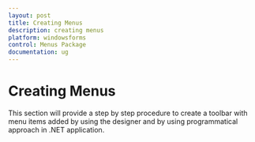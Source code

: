 ```yaml
---
layout: post
title: Creating Menus 
description: creating menus 
platform: windowsforms
control: Menus Package 
documentation: ug
---
```


# Creating Menus 

This section will provide a step by step procedure to create a toolbar with menu items added by using the designer and by using programmatical approach in .NET application. 